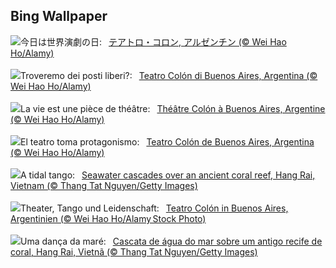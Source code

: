 ## Bing Wallpaper
![](https://www.bing.com/th?id=OHR.TeatroColon_JA-JP5032198346_UHD.jpg&w=1000)今日は世界演劇の日:&nbsp;&ensp;[テアトロ・コロン, アルゼンチン (© Wei Hao Ho/Alamy)](https://www.bing.com/th?id=OHR.TeatroColon_JA-JP5032198346_UHD.jpg)
<br><br/>
![](https://www.bing.com/th?id=OHR.TeatroColon_IT-IT6266704589_UHD.jpg&w=1000)Troveremo dei posti liberi?:&nbsp;&ensp;[Teatro Colón di Buenos Aires, Argentina (© Wei Hao Ho/Alamy)](https://www.bing.com/th?id=OHR.TeatroColon_IT-IT6266704589_UHD.jpg)
<br><br/>
![](https://www.bing.com/th?id=OHR.TeatroColon_FR-FR8848862049_UHD.jpg&w=1000)La vie est une pièce de théâtre:&nbsp;&ensp;[Théâtre Colón à Buenos Aires, Argentine (© Wei Hao Ho/Alamy)](https://www.bing.com/th?id=OHR.TeatroColon_FR-FR8848862049_UHD.jpg)
<br><br/>
![](https://www.bing.com/th?id=OHR.TeatroColon_ES-ES8480561009_UHD.jpg&w=1000)El teatro toma protagonismo:&nbsp;&ensp;[Teatro Colón de Buenos Aires, Argentina (© Wei Hao Ho/Alamy)](https://www.bing.com/th?id=OHR.TeatroColon_ES-ES8480561009_UHD.jpg)
<br><br/>
![](https://www.bing.com/th?id=OHR.HangRaiVietnam_EN-GB3016593740_UHD.jpg&w=1000)A tidal tango:&nbsp;&ensp;[Seawater cascades over an ancient coral reef, Hang Rai, Vietnam (© Thang Tat Nguyen/Getty Images)](https://www.bing.com/th?id=OHR.HangRaiVietnam_EN-GB3016593740_UHD.jpg)
<br><br/>
![](https://www.bing.com/th?id=OHR.TeatroColon_DE-DE4190221983_UHD.jpg&w=1000)Theater, Tango und Leidenschaft:&nbsp;&ensp;[Teatro Colón in Buenos Aires, Argentinien (© Wei Hao Ho/Alamy Stock Photo)](https://www.bing.com/th?id=OHR.TeatroColon_DE-DE4190221983_UHD.jpg)
<br><br/>
![](https://www.bing.com/th?id=OHR.HangRaiVietnam_PT-BR9135997938_UHD.jpg&w=1000)Uma dança da maré:&nbsp;&ensp;[Cascata de água do mar sobre um antigo recife de coral, Hang Rai, Vietnã (© Thang Tat Nguyen/Getty Images)](https://www.bing.com/th?id=OHR.HangRaiVietnam_PT-BR9135997938_UHD.jpg)
<br><br/>
